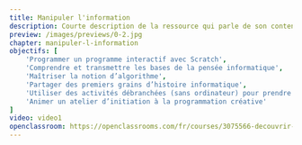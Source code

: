 ```yaml
---
title: Manipuler l'information
description: Courte description de la ressource qui parle de son contenu et de sa cible, qui en général est un professeur mais ça remplit.
preview: /images/previews/0-2.jpg
chapter: manipuler-l-information
objectifs: [
    'Programmer un programme interactif avec Scratch', 
    'Comprendre et transmettre les bases de la pensée informatique',
    'Maîtriser la notion d’algorithme',
    'Partager des premiers grains d’histoire informatique',
    'Utiliser des activités débranchées (sans ordinateur) pour prendre du recul et expliquer la pensée informatique',
    'Animer un atelier d’initiation à la programmation créative'
]
video: video1
openclassroom: https://openclassrooms.com/fr/courses/3075566-decouvrir-la-programmation-creative
---
```

